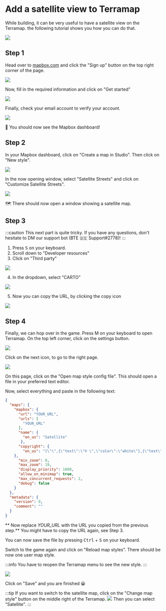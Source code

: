 # Add a satellite view to Terramap

While building, it can be very useful to have a satellite view on the Terramap. the following tutorial shows you how you can do that.

![](https://media.nachwahl.dev/GNJ6lK.jpg)

## Step 1
Head over to [mapbox.com](https://www.mapbox.com/) and click the "Sign up" button on the top right corner of the page.

![](https://media.nachwahl.dev/a9o8tv.png)

Now, fill in the required information and click on "Get started"

![](https://media.nachwahl.dev/yICdpR.png)

Finally, check your email account to verify your account.

![](https://media.nachwahl.dev/scGVb1.png)

🎉 You should now see the Mapbox dashboard!

## Step 2

In your Mapbox dashboard, click on "Create a map in Studio". Then click on "New style".

![](https://media.nachwahl.dev/60xZE3.png)

In the now opening window, select "Satellite Streets" and click on "Customize Satellite Streets".

![](https://media.nachwahl.dev/JO63W1.png)

🗺️ There should now open a window showing a satellite map.

## Step 3

:::caution
This next part is quite tricky. If you have any questions, don't hesitate to DM our support bot (BTE 🇩🇪 Support#2778)!
:::

1. Press <kbd>S</kbd> on your keyboard.
2. Scroll down to "Developer resources"
3. Click on "Third party" 

![](https://media.nachwahl.dev/VNAupE.png)

4. In the dropdown, select "CARTO"

![](https://media.nachwahl.dev/oRt9FU.png)

5. Now you can copy the URL, by clicking the copy icon 

![](https://media.nachwahl.dev/5TbP0G.png)

## Step 4

Finally, we can hop over in the game. Press <kdb>M</kdb> on your keyboard to open Terramap.
On the top left corner, click on the settings button.

![](https://media.nachwahl.dev/x6BGyI.png)

Click on the next icon, to go to the right page.

![](https://media.nachwahl.dev/ib0Yhw.png)

On this page, click on the "Open map style config file". This should open a file in your preferred text editor.

Now, select everything and paste in the following text:

```json
{
  "maps": {
    "mapbox": {
      "url": "YOUR_URL",
      "urls": [
        "YOUR_URL"
      ],
      "name": {
        "en_us": "Satellite"
       },
      "copyright": {
        "en_us": "[\"\",{\"text\":\"© \",\"color\":\"white\"},{\"text\":\"OpenStreetMap\",\"underlined\":true,\"color\":\"aqua\",\"clickEvent\":{\"action\":\"open_url\",\"value\":\"https://www.openstreetmap.org\"}},{\"text\":\" contributors and \",\"color\":\"white\"},{\"text\":\"Mapbox\",\"underlined\":true,\"color\":\"aqua\",\"clickEvent\":{\"action\":\"open_url\",\"value\":\"https://mapbox.com\"}}]"
    },
      "min_zoom": 0,
      "max_zoom": 19,
      "display_priority": 1000,
      "allow_on_minimap": true,
      "max_concurrent_requests": 2,
      "debug": false
    }    
  },
  "metadata": {
    "version": 0,
    "comment": ""
  }
}
```

** Now replace _YOUR_URL_ with the URL you copied from the previous step.**
You might have to copy the URL again, see Step 3.

You can now save the file by pressing <kbd>Ctrl</kbd> + <kbd>S</kbd> on your keyboard.

Switch to the game again and click on "Reload map styles". There should be now one user map style.

:::info
You have to reopen the Terramap menu to see the new style.
:::

![](https://media.nachwahl.dev/9QdOgc.png)

Click on "Save" and you are finished 😀

:::tip
  If you want to switch to the satellite map, click on the "Change map style" button on the middle right of the Terramap.
![](https://media.nachwahl.dev/flkI5W.png)
Then you can select "Satellite".
:::



